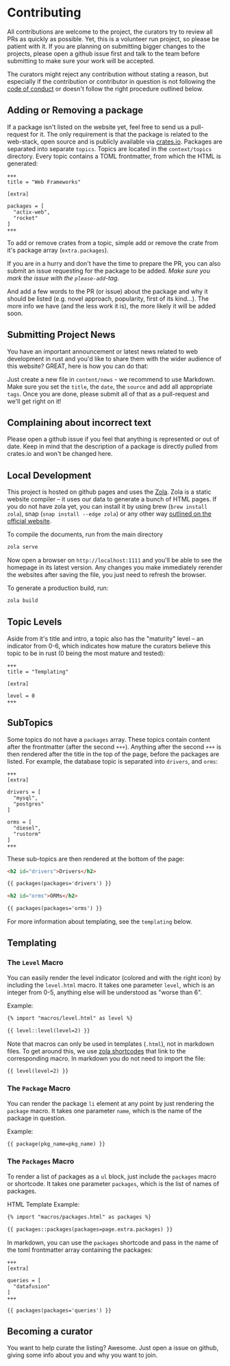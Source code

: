 # Contributing

All contributions are welcome to the project, the curators try to review all PRs as quickly as possible. 
Yet, this is a volunteer run project, so please be patient with it. If you are planning on submitting bigger 
changes to the projects, please open a github issue first and talk to the team before submitting to make 
sure your work will be accepted.

The curators might reject any contribution without stating a reason, but especially if the contribution or 
contributor in question is not following the [code of conduct](./CODE_OF_CONDUCT.md) or doesn't follow the 
right procedure outlined below.

## Adding or Removing a package

If a package isn't listed on the website yet, feel free to send us a pull-request for it. The only requirement 
is that the package is related to the web-stack, open source and is publicly available via [crates.io](http://www.crates.io).
Packages are separated into separate `topics`. Topics are located in the `context/topics` directory. Every topic contains 
a TOML frontmatter, from which the HTML is generated:

```
+++
title = "Web Frameworks"

[extra]

packages = [
  "actix-web",
  "rocket"
]
+++
```

To add or remove crates from a topic, simple add or remove the crate from it's package array (`extra.packages`). 

If you are in a hurry and don't have the time to prepare the PR, you can also submit an issue requesting for the 
package to be added. *Make sure you mark the issue with the `please-add`-tag*.

And add a few words to the PR (or issue) about the package and why it should be listed (e.g. novel approach, 
popularity, first of its kind...). The more info we have (and the less work it is), the more likely it will be 
added soon.

## Submitting Project News

You have an important announcement or latest news related to web development in rust and you'd like to share 
them with the wider audience of this website? GREAT, here is how you can do that:

Just create a new file in `content/news` - we recommend to use Markdown. Make sure you set the `title`, the
`date`, the `source` and add all appropriate `tags`. Once you are done, please submit all of that as a pull-request 
and we'll get right on it!

## Complaining about incorrect text

Please open a github issue if you feel that anything is represented or out of date. Keep in mind that the description 
of a package is directly pulled from crates.io and won't be changed here.

## Local Development

This project is hosted on github pages and uses the [Zola](https://www.getzola.org/). Zola is a static website 
compiler – it uses our data to generate a bunch of HTML pages. If you do not have zola yet, you can install it 
by using brew (`brew install zola`), snap (`snap install --edge zola`) or any other way 
[outlined on the official website](https://www.getzola.org/documentation/getting-started/installation/).

To compile the documents, run from the main directory

```bash
zola serve
```

Now open a browser on `http://localhost:1111` and you'll be able to see the homepage in its latest version. 
Any changes you make immediately rerender the websites after saving the file, you just need to refresh the 
browser.

To generate a production build, run:

```bash
zola build
```

## Topic Levels

Aside from it's title and intro, a topic also has the "maturity" level – an indicator from 0-6, which indicates how 
mature the curators believe this topic to be in rust (0 being the most mature and tested):

```
+++
title = "Templating"

[extra]

level = 0
+++
```

## SubTopics

Some topics do not have a `packages` array. These topics contain content after the frontmatter (after the second `+++`).
Anything after the second `+++` is then rendered after the title in the top of the page, before the packages are listed.
For example, the database topic is separated into `drivers`, and `orms`:
```
+++
[extra]

drivers = [
  "mysql",
  "postgres"
]

orms = [
  "diesel",
  "rustorm"
]
+++
```

These sub-topics are then rendered at the bottom of the page:
```html
<h2 id="drivers">Drivers</h2>

{{ packages(packages='drivers') }}

<h2 id="orms">ORMs</h2>

{{ packages(packages='orms') }}
```

For more information about templating, see the `templating` below.

## Templating

### The `Level` Macro

You can easily render the level indicator (colored and with the right icon) by including the `level.html` macro. It takes 
one parameter `level`, which is an integer from 0-5, anything else will be understood as "worse than 6".

Example:

```html
{% import "macros/level.html" as level %}

{{ level::level(level=2) }}
```

Note that macros can only be used in templates (`.html`), not in markdown files. To get around this, we use 
[zola shortcodes](https://www.getzola.org/documentation/content/shortcodes/) that link to the corresponding macro. 
In markdown you do not need to import the file:

```markdown
{{ level(level=2) }}
```

### The `Package` Macro

You can render the package `li` element at any point by just rendering the `package` macro. It takes one parameter `name`, 
which is the name of the package in question.

Example:

```html
{{ package(pkg_name=pkg_name) }}
```

### The `Packages` Macro

To render a list of packages as a `ul` block, just include the `packages` macro or shortcode. It takes one parameter 
`packages`, which is the list of names of packages.

HTML Template Example:

```html
{% import "macros/packages.html" as packages %}

{{ packages::packages(packages=page.extra.packages) }}
```

In markdown, you can use the `packages` shortcode and pass in the name of the toml frontmatter array containing the packages:

```
+++
[extra]

queries = [
  "datafusion"
]
+++

{{ packages(packages='queries') }}
```

## Becoming a curator

You want to help curate the listing? Awesome. Just open a issue on github, giving some info about you and why you want to join.

